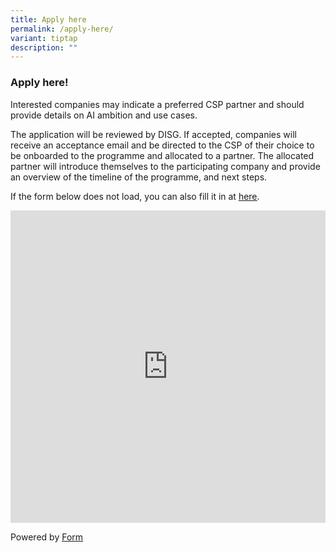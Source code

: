 ```yaml
---
title: Apply here
permalink: /apply-here/
variant: tiptap
description: ""
---
```

<h3><strong>Apply here!</strong></h3>
<p>Interested companies may indicate a preferred CSP partner and should provide
details on AI ambition and use cases.</p>
<p>The application will be reviewed by DISG. If accepted, companies will
receive an acceptance email and be directed to the CSP of their choice
to be onboarded to the programme and allocated to a partner. The allocated
partner will introduce themselves to the participating company and provide
an overview of the timeline of the programme, and next steps.</p>
<p>If the form below does not load, you can also fill it in at <a href="https://form.gov.sg/67ef9a05e8b901fcefbe1433" rel="noopener noreferrer nofollow" target="_blank"><u>here</u></a>.</p>
<div class="iframe-wrapper">
<iframe style="width: 100%; height: 500px" allowfullscreen="true" frameborder="0" src="https://form.gov.sg/67ef9a05e8b901fcefbe1433"></iframe>
</div>
<p>Powered by <a href="https://form.gov.sg/" rel="noopener noreferrer nofollow" target="_blank"><u>Form</u></a>
</p>